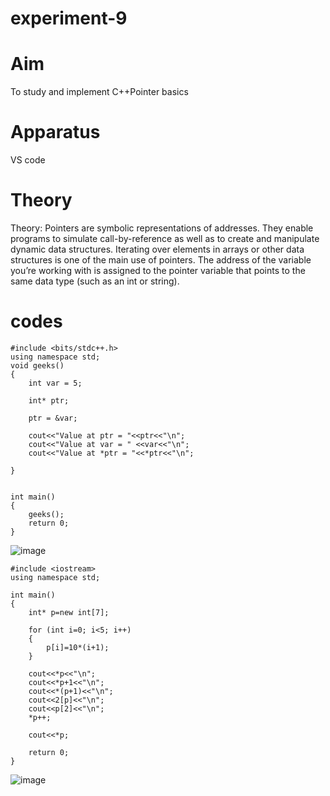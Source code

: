 # experiment-9
# Aim 
To study and implement C++Pointer basics
# Apparatus 
VS code 
# Theory 
Theory: 
Pointers are symbolic representations of addresses. They enable programs to simulate call-by-reference as well as to create and manipulate dynamic data structures. Iterating over elements in arrays or other data structures is one of the main use of pointers. 
The address of the variable you’re working with is assigned to the pointer variable that points to the same data type (such as an int or string).

# codes 
~~~
#include <bits/stdc++.h> 
using namespace std;
void geeks()
{
    int var = 5;

    int* ptr; 

    ptr = &var;

    cout<<"Value at ptr = "<<ptr<<"\n";
    cout<<"Value at var = " <<var<<"\n";
    cout<<"Value at *ptr = "<<*ptr<<"\n";

}


int main()
{
    geeks();
    return 0;
} 
~~~
![image](https://github.com/user-attachments/assets/9ee4d0ce-04bf-4b3f-b319-3241bd8c09ca)

~~~
#include <iostream> 
using namespace std; 

int main() 
{
    int* p=new int[7];

    for (int i=0; i<5; i++)
    {
        p[i]=10*(i+1);
    }

    cout<<*p<<"\n"; 
    cout<<*p+1<<"\n";
    cout<<*(p+1)<<"\n";
    cout<<2[p]<<"\n";
    cout<<p[2]<<"\n";
    *p++;

    cout<<*p;

    return 0; 
}
~~~
![image](https://github.com/user-attachments/assets/96f8992f-a6e5-4b63-90ce-1ba7060f42f0)

